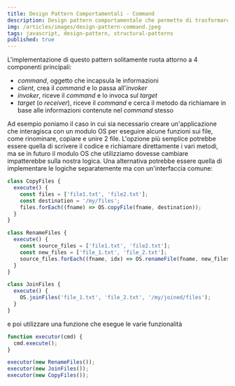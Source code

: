 ```yaml
---
title: Design Pattern Comportamentali - Command
description: Design pattern comportamentale che permette di trasformare una richiesta sottoforma di oggetto contenente tutte le informazioni necessarie ad eseguire la richiesta in futuro.
img: /articles/images/design-pattern-command.jpeg
tags: javascript, design-pattern, structural-patterns
published: true
---
```


L'implementazione di questo pattern solitamente ruota attorno a 4 componenti principali:

- _command_, oggetto che incapsula le informazioni
- _client_, crea il _command_ e lo passa all'_invoker_
- _invoker_, riceve il _command_ e lo invoca sul _target_
- _target_ (o _receiver_), riceve il _command_ e cerca il metodo da richiamare in base alle informazioni contenute nel _command_ stesso

Ad esempio poniamo il caso in cui sia necessario creare un'applicazione che interagisca con un modulo OS per eseguire alcune funzioni sui file, come rinominare, copiare e unire 2 file. L'opzione più semplice potrebbe essere quella di scrivere il codice e richiamare direttamente i vari metodi, ma se in futuro il modulo OS che utilizziamo dovesse cambiare impatterebbe sulla nostra logica. Una alternativa potrebbe essere quella di implementare le logiche separatemente ma con un'interfaccia comune:

```javascript
class CopyFiles {
  execute() {
    const files = ['file1.txt', 'file2.txt'];
    const destination = '/my/files';
    files.forEach((fname) => OS.copyFile(fname, destination));
  }
}

class RenameFiles {
  execute() {
    const source_files = ['file1.txt', 'file2.txt'];
    const new_files = ['file_1.txt', 'file_2.txt'];
    source_files.forEach((fname, idx) => OS.renameFile(fname, new_files[idx]));
  }
}

class JoinFiles {
  execute() {
    OS.joinFiles('file_1.txt', 'file_2.txt', '/my/joined/files');
  }
}
```

e poi utilizzare una funzione che esegue le varie funzionalità

```javascript
function executor(cmd) {
  cmd.execute();
}

executor(new RenameFiles());
executor(new JoinFiles());
executor(new CopyFiles());
```
